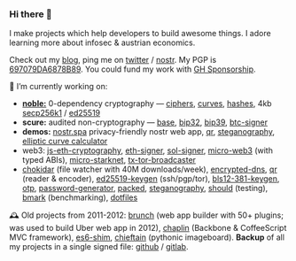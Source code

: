 ### Hi there 👋

I make projects which help developers to build awesome things. I adore learning more about infosec & austrian economics.

Check out my [blog](https://paulmillr.com), ping me on [twitter](https://twitter.com/paulmillr) / [nostr](https://paulmillr.com/demos/nostr/#?user=npub10jcnehsxwrjepupvh602pl83up0dh3wv3fqfwv062smygqvpeuwsk03kag). My PGP is [697079DA6878B89](https://paulmillr.com/pgp_proof.txt). You could fund my work with [GH Sponsorship](https://github.com/sponsors/paulmillr/).

🔭 I’m currently working on:

- [**noble:**](https://paulmillr.com/noble/) 0-dependency cryptography — [ciphers](https://github.com/paulmillr/noble-ciphers), [curves](https://github.com/paulmillr/noble-curves), [hashes](https://github.com/paulmillr/noble-hashes), 4kb [secp256k1](https://github.com/paulmillr/noble-secp256k1) / [ed25519](https://github.com/paulmillr/noble-ed25519)
- **scure:** audited non-cryptography — [base](https://github.com/paulmillr/scure-base), [bip32](https://github.com/paulmillr/scure-bip32), [bip39](https://github.com/paulmillr/scure-bip39), [btc-signer](https://github.com/paulmillr/scure-btc-signer)
- **demos:** [nostr.spa](http://nostr.spa) privacy-friendly nostr web app, [qr](https://paulmillr.com/demos/qr/), [steganography](https://paulmillr.com/demos/steg/), [elliptic curve calculator](https://paulmillr.com/noble/#demo)
- web3: [js-eth-cryptography](https://github.com/ethereum/js-ethereum-cryptography), [eth-signer](https://github.com/paulmillr/micro-eth-signer), [sol-signer](https://github.com/paulmillr/micro-sol-signer), [micro-web3](https://github.com/paulmillr/micro-web3) (with typed ABIs), [micro-starknet](https://github.com/paulmillr/micro-starknet), [tx-tor-broadcaster](https://github.com/paulmillr/tx-tor-broadcaster)
- [chokidar](https://github.com/paulmillr/chokidar) (file watcher with 40M downloads/week), [encrypted-dns](https://github.com/paulmillr/encrypted-dns), [qr](https://github.com/paulmillr/qr) (reader & encoder), [ed25519-keygen](https://github.com/paulmillr/ed25519-keygen) (ssh/pgp/tor), [bls12-381-keygen](https://github.com/paulmillr/bls12-381-keygen), [otp](https://github.com/paulmillr/micro-otp), [password-generator](https://github.com/paulmillr/micro-password-generator), [packed](https://github.com/paulmillr/micro-packed), [steganography](https://github.com/paulmillr/steg), [should](https://github.com/paulmillr/micro-should) (testing), [bmark](https://github.com/paulmillr/micro-bmark) (benchmarking), [dotfiles](https://github.com/paulmillr/dotfiles)

🕰 Old projects from 2011-2012: [brunch](https://github.com/brunch/brunch) (web app builder with 50+ plugins; was used to build Uber web app in 2012), [chaplin](https://github.com/chaplinjs/chaplin) (Backbone & CoffeeScript MVC framework), [es6-shim](https://github.com/paulmillr/es6-shim), [chieftain](https://github.com/paulmillr/chieftain) (pythonic imageboard). **Backup** of all my projects in a single signed file: [github](https://github.com/paulmillr/backup) / [gitlab](https://gitlab.com/paulmillr/backup).
